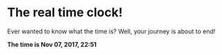 # The real time clock!

Ever wanted to know what the time is? Well, your journey is about to end!

**The time is Nov 07, 2017, 22:51**